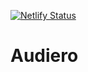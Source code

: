 [![Netlify Status](https://api.netlify.com/api/v1/badges/aa73a0ad-49e2-43b7-b0c9-e2ba518b6988/deploy-status)](https://app.netlify.com/sites/musixa/deploys)
# Audiero
